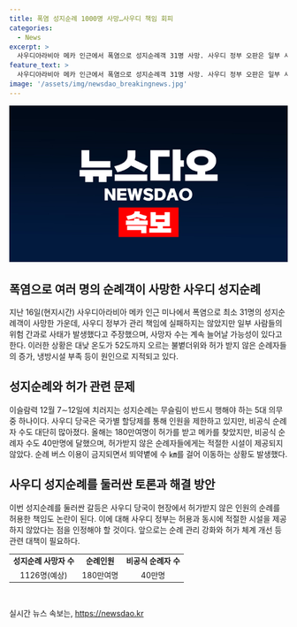```yaml
---
title: 폭염 성지순례 1000명 사망…사우디 책임 회피
categories:
  - News
excerpt: >
  사우디아라비아 메카 인근에서 폭염으로 성지순례객 31명 사망. 사우디 정부 오판은 일부 사람들의 책임 입장. 올해 성지순례로 1126명 사망, WSJ는 1170명 추산. 순례 기간 불볕더위로 허가 받지 않은 순례자들 몰려들어 적절한 시설 이용 못해 사망자 수 예상. 국가별 할당제로 제한하나 비공식 순례자 수 증가. 허가받지 못한 순례자들에게 적절한 시설 제공되지 않음. 올해 사망자 중 절반 이상은 이집트 국적. (150자)
feature_text: >
  사우디아라비아 메카 인근에서 폭염으로 성지순례객 31명 사망. 사우디 정부 오판은 일부 사람들의 책임 입장. 올해 성지순례로 1126명 사망, WSJ는 1170명 추산. 순례 기간 불볕더위로 허가 받지 않은 순례자들 몰려들어 적절한 시설 이용 못해 사망자 수 예상. 국가별 할당제로 제한하나 비공식 순례자 수 증가. 허가받지 못한 순례자들에게 적절한 시설 제공되지 않음. 올해 사망자 중 절반 이상은 이집트 국적. (150자)
image: '/assets/img/newsdao_breakingnews.jpg'
---
```


<p><img src="/assets/img/newsdao_breakingnews.jpg" alt="koreaapp 속보" /></p>

<h2 data-ke-size="size26">폭염으로 여러 명의 순례객이 사망한 사우디 성지순례</h2>

<p data-ke-size="size16">지난 16일(현지시간) 사우디아라비아 메카 인근 미나에서 폭염으로 최소 31명의 성지순례객이 사망한 가운데, 사우디 정부가 관리 책임에 실패하지는 않았지만 일부 사람들의 위험 간과로 사태가 발생했다고 주장했으며, 사망자 수는 계속 늘어날 가능성이 있다고 한다. 이러한 상황은 대낮 온도가 52도까지 오르는 불볕더위와 허가 받지 않은 순례자들의 증가, 냉방시설 부족 등이 원인으로 지적되고 있다.</p>

<h2 data-ke-size="size26">성지순례와 허가 관련 문제</h2>

<p data-ke-size="size16">이슬람력 12월 7∼12일에 치러지는 성지순례는 무슬림이 반드시 행해야 하는 5대 의무 중 하나이다. 사우디 당국은 국가별 할당제를 통해 인원을 제한하고 있지만, 비공식 순례자 수도 대단히 많아졌다. 올해는 180만여명이 허가를 받고 메카를 찾았지만, 비공식 순례자 수도 40만명에 달했으며, 허가받지 않은 순례자들에게는 적절한 시설이 제공되지 않았다. 순례 버스 이용이 금지되면서 뙤약볕에 수 ㎞를 걸어 이동하는 상황도 발생했다.</p>

<h2 data-ke-size="size26">사우디 성지순례를 둘러싼 토론과 해결 방안</h2>

<p data-ke-size="size16">이번 성지순례를 둘러싼 갈등은 사우디 당국이 현장에서 허가받지 않은 인원의 순례를 허용한 책임도 논란이 된다. 이에 대해 사우디 정부는 허용과 동시에 적절한 시설을 제공하지 않았다는 점을 인정해야 할 것이다. 앞으로는 순례 관리 강화와 허가 체계 개선 등 관련 대책이 필요하다.</p>

<table>
    <tr>
        <td style="text-align: center; height: 17px;"><b>성지순례 사망자 수</b></td>
        <td style="text-align: center; height: 17px;"><b>순례인원</b></td>
        <td style="text-align: center; height: 17px;"><b>비공식 순례자 수</b></td>
    </tr>
    <tr>
        <td style="text-align: center; height: 17px;">1126명(예상)</td>
        <td style="text-align: center; height: 17px;">180만여명</td>
        <td style="text-align: center; height: 17px;">40만명</td>
    </tr>
</table>

<p data-ke-size="size16">&nbsp;</p>
실시간 뉴스 속보는, <a href="https://newsdao.kr" rel="dofollow">https://newsdao.kr</a>


